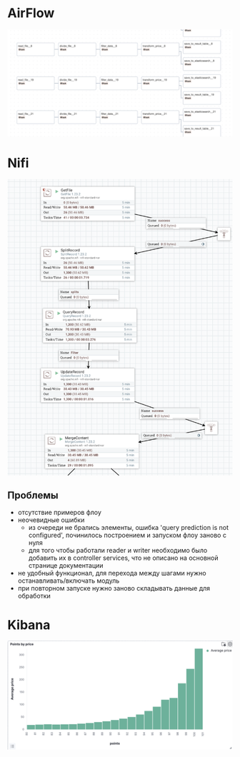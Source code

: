 # AirFlow
![airflow](./airflow.png)
# Nifi
![nifi](./nifi.png)
## Проблемы

- отсутствие примеров флоу
- неочевидные ошибки
  - из очереди не брались элементы, ошибка 'query prediction is not configured', починилось построением и запуском флоу заново с нуля
  - для того чтобы работали reader и writer необходимо было добавить их в controller services, что не описано на основной странице документации
- не удобный функционал, для перехода между шагами нужно останавливать/включать модуль
- при повторном запуске нужно заново складывать данные для обработки

# Kibana
![kibana](./kibana.png)